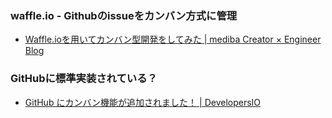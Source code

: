 ### waffle.io -  Githubのissueをカンバン方式に管理
 - [Waffle.ioを用いてカンバン型開発をしてみた | mediba Creator × Engineer Blog](https://ceblog.mediba.jp/post/156261516297/waffleio%E3%82%92%E7%94%A8%E3%81%84%E3%81%A6%E3%82%BF%E3%82%B9%E3%82%AF%E7%AE%A1%E7%90%86%E3%82%92%E3%81%97%E3%81%A6%E3%81%BF%E3%81%9F)

### GitHubに標準実装されている？
 - [GitHub にカンバン機能が追加されました！ | DevelopersIO](https://dev.classmethod.jp/articles/github-projects/)
